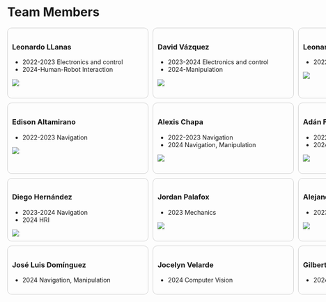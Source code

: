 # Team Members

<div class="grid-wrapper">
<div class="grid-cell">
    <h3>
        Leonardo LLanas
    </h3>
    <ul>
        <li>2022-2023 Electronics and control</li>
        <li>2024-Human-Robot Interaction</li>
    </ul>
    <img src="https://roborregos.com/static/media/83.6e4c832a22fdf5dfa5fa.jpg"/>
</div>
<div class="grid-cell">
    <h3>
        David Vázquez
    </h3>
    <ul>
        <li>2023-2024 Electronics and control</li>
        <li>2024-Manipulation</li>
    </ul>
    <img src="https://roborregos.com/static/media/97.359d6e4af766de9d1b88.jpg"/>
</div>
<div class="grid-cell">
    <h3>
        Leonardo Sánchez
    </h3>
    <ul>
        <li>2022-2024 Mechanics</li>
    </ul>
    <img src="https://roborregos.com/static/media/88.7803cc23c7a37b21f01c.jpg"/>
</div>

<div class="grid-cell">
    <h3>
        Ignacio Maldonado
    </h3>
    <ul>
        <li>2022 Mechanics</li>
    </ul>
    <img src="https://roborregos.com/static/media/67.7343eb59874e532c076f.jpg"/>
</div>

<div class="grid-cell">
    <h3>
        Karyme Ezrré
    </h3>
    <ul>
        <li>2022-2023 Mechanics</li>
    </ul>
    <img src="https://roborregos.com/static/media/57.33285e8f3065021f6884.jpg"/>
</div>
<div class="grid-cell">
    <h3>
        Lorena Martínez
    </h3>
    <ul>
        <li>2022 Mechanics</li>
    </ul>
    <img src="https://roborregos.com/static/media/78.3398be9e734e4e2a5fa5.jpg"/>
</div>

<div class="grid-cell">
    <h3>
        Michell Sarmiento
    </h3>
    <ul>
        <li>2023 Mechanics</li>
    </ul>
    <img src="https://roborregos.com/static/media/85.04d591823c2c12b2c547.jpg"/>
</div>

<div class="grid-cell">
    <h3>
        José Fragoso
    </h3>
    <ul>
        <li>2022 Mechanics</li>
    </ul>
    <img src="https://roborregos.com/static/media/101.4772205eee89cf2404f7.jpg"/>
</div>

<div class="grid-cell">
    <h3>
      Kevin Vega
    </h3>
    <ul>
        <li>2022-2023 Integration and Networks, Speech</li>
        <li>2023 HRI</li>
    </ul>
    <img src="https://roborregos.com/static/media/82.7751939ec99ba8c5fe7f.jpg"/>
</div>

<div class="grid-cell">
    <h3>
      Aurora Tijerina
    </h3>
    <ul>
        <li>2021 Integration, Navigation</li>
    </ul>
    <img src="https://roborregos.com/static/media/17.b0f650025bf96923e29a.jpg"/>
</div>

<div class="grid-cell">
    <h3>
        José Cisneros  
    </h3>
    <ul>
        <li>2021-2023 Integration, Navigation and Manipulation</li>
    </ul>
    <img src="https://roborregos.com/static/media/43.6e5e6d4856a68267712a.jpg"/>
</div>

<div class="grid-cell">
    <h3>
        Bryan Márquez
    </h3>
    <ul>
        <li>2022-2023 Navigation</li>
    </ul>
    <img src="https://roborregos.com/static/media/43.6e5e6d4856a68267712a.jpg"/>
</div>

<div class="grid-cell">
    <h3>
        Edison Altamirano
    </h3>
    <ul>
        <li>2022-2023 Navigation</li>
    </ul>
    <img src="/assets/members/Edison.png"/>
</div>

<div class="grid-cell">
    <h3>
        Alexis Chapa
    </h3>
    <ul>
        <li>2022-2023 Navigation</li>
        <li>2024 Navigation, Manipulation</li>
    </ul>
    <img src="https://roborregos.com/static/media/90.4501a4911b07be5fa3f8.jpg"/>
</div>

<div class="grid-cell">
    <h3>
      Adán Flores
    </h3>
    <ul>
        <li>2022-2024 Manipulation</li>
        <li>2024 HRI, Integration and Networks</li>
    </ul>
    <img src="https://roborregos.com/static/media/111.a4da858a52011ad98889.jpg"/>
</div>

<div class="grid-cell">
    <h3>
        Erasmo Villarreal
    </h3>
    <ul>
        <li>2022 Manipulation</li>
    </ul>
    <img src="https://roborregos.com/static/media/84.45b995cd781f95ca7ce1.jpg"/>
</div>


<div class="grid-cell">
    <h3>
        Emiliano Flores
    </h3>
    <ul>
        <li>2022-2024 Computer Vision</li>
        <li>2023-2024 Integration and Networks, Manipulation</li>
    </ul>
    <img src="https://roborregos.com/static/media/112.9e78d7a308ad70d4441d.jpg"/>
</div>


<div class="grid-cell">
    <h3>
        Jonatan de la Rosa
    </h3>
    <ul>
        <li>2023 Computer Vision</li>
    </ul>
    <img src="https://roborregos.com/static/media/100.52649f4c1be4e4bcd44f.jpg"/>
</div>


<div class="grid-cell">
    <h3>
        Jamir Leal
    </h3>
    <ul>
        <li>2021-2023 Computer Vision</li>
    </ul>
    <img src="https://roborregos.com/static/media/42.ebca574f5a5442800434.jpg"/>
</div>

<div class="grid-cell">
    <h3>
        Aldo Samaniego
    </h3>
    <ul>
        <li>2021-2023 Computer Vision</li>
    </ul>
    <img src="https://roborregos.com/static/media/38.2a4777c69a11ce18fc37.jpg"/>
</div>

<div class="grid-cell">
    <h3>
        Iván Romero
    </h3>
    <ul>
        <li>2022-2023 Computer Vision</li>
        <li>2023-2024 Integration and Networks, HRI</li>
    </ul>
    <img src="https://roborregos.com/static/media/79.0372d50e867d9ee51d8b.jpg"/>
</div>

<div class="grid-cell">
    <h3>
        José Benvenuto
    </h3>
    <ul>
        <li>2023-2024 Computer Vision</li>
    </ul>
    <img src="https://roborregos.com/static/media/98.e1b5b2211e50e4a0e5a1.jpg"/>
</div>

<div class="grid-cell">
    <h3>
        Marina Villanueva
    </h3>
    <ul>
        <li>2023-2024 HRI</li>
    </ul>
    <img src=""/>
</div>

<div class="grid-cell">
    <h3>
        Oscar Arreola
    </h3>
    <ul>
        <li>2023 Navigation</li>
        <li>2023-2024 Integration and Networks, HRI</li>
    </ul>
    <img src="https://roborregos.com/static/media/106.166704418035e85da17e.jpg"/>
</div>

<div class="grid-cell">
    <h3>
        Diego Hernández
    </h3>
    <ul>
        <li>2023-2024 Navigation</li>
        <li>2024 HRI</li>
    </ul>
    <img src="https://roborregos.com/static/media/108.e6bab4a8181dfe9ca5f1.jpg"/>
</div>

<div class="grid-cell">
    <h3>
        Jordan Palafox
    </h3>
    <ul>
        <li>2023 Mechanics</li>
    </ul>
    <img src="https://roborregos.com/static/media/107.18c192fc30590d4ef01b.jpg"/>

</div>

<div class="grid-cell">
    <h3>
        Alejandro Guerrero
    </h3>
    <ul>
        <li>2023-2024 Mechanics</li>
    </ul>
    <img src="https://roborregos.com/static/media/99.984ac4eac675b0c597bc.jpg"/>
</div>

<div class="grid-cell">
    <h3>
        Jesús de Anda
    </h3>
    <ul>
        <li>2023-2024 Mechanics</li>
    </ul>
    <img src="https://roborregos.com/static/media/110.cf33d9a4d87decbca9bd.jpg"/>

</div>

<div class="grid-cell">
    <h3>
        Diego López
    </h3>
    <ul>
        <li>2023 Mechanics</li>
    </ul>
    <img src=""/>
</div>

<div class="grid-cell">
    <h3>
        Gustavo Gámez
    </h3>
    <ul>
        <li>2023 Mechanics</li>
    </ul>
    <img src=""/>
</div>

<div class="grid-cell">
    <h3>
        Ángel Cervantes
    </h3>
    <ul>
        <li>2023-2024 Electronics and control</li>
    </ul>
    <img src="https://roborregos.com/static/media/104.10e0236302a54ae4786a.jpg"/>
</div>

<div class="grid-cell">
    <h3>
        Yair Reyes
    </h3>
    <ul>
        <li>2023-2024 Electronics and control</li>
    </ul>
    <img src="https://roborregos.com/static/media/92.d78372460235cb830306.jpg"/>

</div>

<div class="grid-cell">
    <h3>
        Alejandra Coeto
    </h3>
    <ul>
        <li>2023-2024 Computer Vision</li>
        <li>2024 Integration and Networks</li>
    </ul>
    <img src="https://roborregos.com/static/media/103.dcb5398110fcf54713bb.jpg"/>
</div>

<div class="grid-cell">
    <h3>
        Francisco Salas
    </h3>
    <ul>
        <li>2023-2024 HRI</li>
    </ul>
    <img src="https://roborregos.com/static/media/102.f93af00887e4279db81f.jpg"/>
</div>

<div class="grid-cell">
    <h3>
        Gerardo Fregoso
    </h3>
    <ul>
        <li>2024 Navigation, Manipulation, Integration and Networks</li>
    </ul>
    <img src=""/>
</div>

<div class="grid-cell">
    <h3>
        Alejandro González
    </h3>
    <ul>
        <li>2024 Mechanics, Navigation, Manipulation</li>
    </ul>
    <img src=""/>
</div>

<div class="grid-cell">
    <h3>
        José Luis Domínguez
    </h3>
    <ul>
        <li>2024 Navigation, Manipulation</li>
    </ul>
    <img src=""/>
</div>

<div class="grid-cell">
    <h3>
        Jocelyn Velarde
    </h3>
    <ul>
        <li>2024 Computer Vision</li>
    </ul>
    <img src=""/>
</div>

<div class="grid-cell">
    <h3>
        Gilberto Malagamba
    </h3>
    <ul>
        <li>2024 HRI</li>
    </ul>
    <img src=""/>
</div>

<style>
.grid-wrapper {
  display: grid;
  grid-template-columns: repeat(auto-fill, minmax(300px, 1fr));
  grid-gap: 10px;
  width: 100vh;
}
.grid-cell {
  padding: 10px;
  min-width: 250px;
  max-height: 500px;
  border: 1px solid #ccc ;
  border-radius: 10px;
}
</style>

<!--
|  |  |  |
| ---- | ---- | ---- |
| **Leonardo LLanas** | **David Vázquez** | **Leonardo Sánchez** | 
| - 2022-2023 Electronics and control  | - 2022-2024 Electronics and control | - 2022-2024 Mechanics |
| - 2024-HRI | - 2024-Manipulation |  |
| **Ignacio Maldonado** | **Karyme Ezrré** | **Lorena Martínez** |
| - 2022-2023 Mechanics | - 2022-2023 Mechanics | - 2022 Mechanics |
| **Michell Sarmiento** | **José Fragoso** | **Kevin Vega** |
| - 2023 Mechanics | - 2022 Mechanics | - 2022-2023 Integration and Networks, Speech |
|  |  | - 2023 HRI |
| **Aurora Tijerina** | **José Cisneros** | **Bryan Márquez** |
| - 2021 Integration, Navigation | - 2021-2023 Integration, Navigation and Manipulation | - 2022-2023 Navigation |
| **Edison Altamirano** | **Alexis Chapa** | **Adán Flores** |
| - 2022-2023 Navigation | - 2022-2023 Navigation | - 2022-2024 Manipulation |
|  | - 2024 Navigation, Manipulation | - 2024 HRI, Integration and Networks |
| **Erasmo Villarreal** | **Emiliano Flores** | **Jonatan de la Rosa** |
| - 2022 Manipulation | - 2022-2024 Computer Vision | - 2023 Computer Vision |
|  | - 2023-2024 Integration and Networks, Manipulation |  |
| **Jamir Leal** | **Aldo Samaniego** | **Iván Romero** |
| - 2022-2023 Computer Vision | - 2021-2023 Computer Vision | - 2022-2023 Computer Vision |
|  |  | - 2023-2024 Integration and Networks, HRI |
| **José Benvenuto** | **Marina Villanueva** | **Oscar Arreola** |
| - 2023-2024 Computer Vision | - 2023-2024 HRI | - 2023 Navigation |
|  |  | - 2023-2024 Integration and Networks, HRI |
| **Diego Hernández** | **Jordan Palafox** | **Alejandro Guerrero** |
| - 2023 Navigation | - 2023 Mechanics | - 2023-2024 Mechanics |
| - 2024 HRI |  |  |
| **Jesús de Anda** | **Diego López** | **Gustavo Gámez** |
| - 2023-2024 Mechanics | - 2023 Mechanics | - 2023 Mechanics |
| **Ángel Cervantes** | **Yair Reyes** | **Alejandra Coeto** |
| - 2023-2024 Electronics and control | - 2023-2024 Electronics and control | - 2023-2024 Computer Vision |
|  |  | - 2024 Integration and Networks |
| **Francisco Salas** | **José Fragoso** | |
| - 2023-2024 HRI | - 2024 Navigation, Manipulation, Integration and Networks | |


## List

- Leonardo LLanas:
  -  2022-2023 Electronics and control
  -  2024-Human-Robot Interaction
- David Vázquez:
  -  2022-2024 Electronics and control
  -  2024-Manipulation
-  Leonardo Sánchez
   -  2022-2024 Mechanics
-  Ignacio Maldonado
   -  2022-2023 Mechanics
-  Karyme Ezrré
   -  2022-2023 Mechanics
-  Lorena Martínez
   -  2022 Mechanics
-  Michell Sarmiento
   -  2023 Mechanics
-  José Fragoso
   -  2022 Mechanics
-  Kevin Vega
   -  2022-2023 Integration and Networks, Speech
   -  2023 HRI
-  Aurora Tijerina
   -  2021 Integration, Navigation
-  José Cisneros
   -  2021-2023 Integration, Navigation and Manipulation
-  Bryan Márquez
   -  2022-2023 Navigation
-  Edison Altamirano
   -  2022-2023 Navigation
-  Alexis Chapa
   -  2022-2023 Navigation
   -  2024 Navigation, Manipulation
-  Adán Flores
   -  2022-2024 Manipulation
   -  2024 HRI, Integration and Networks
-  Erasmo Villarreal
   -  2022 Manipulation
-  Emiliano Flores
   -  2022-2024 Computer Vision
   -  2023-2024 Integration and Networks, Manipulation
-  Jonatan de la Rosa
   -  2023 Computer Vision
-  Jamir Leal
   -  2022-2023 Computer Vision
-  Aldo Samaniego
   -  2021-2023 Computer Vision
-  Iván Romero
   -  2022-2023 Computer Vision
   -  2023-2024 Integration and Networks, HRI
-  José Benvenuto
   -  2023-2024 Computer Vision
-  Marina Villanueva
   -  2023-2024 HRI
- Oscar Arreola
   -  2023 Navigation
   -  2023-2024 Integration and Networks, HRI
-  Diego Hernández
   -  2023-2024 Navigation
   -  2024 HRI
-  Jordan Palafox
   -  2023 Mechanics
-  Alejandro Guerrero
   -  2023-2024 Mechanics
-  Jesús de Anda
   -  2023-2024 Mechanics
-  Diego López
   -  2023 Mechanics
-  Gustavo Gámez
   -  2023 Mechanics
-  Ángel Cervantes
   -  2023-2024 Electronics and control
-  Yair Reyes
   -  2023-2024 Electronics and control
-  Alexis Chapa
   -  2023-2024 Navigation, Manipulation
   -  2024 Integration and Networks
-  Alejandra Coeto
   -  2023-2024 Computer Vision
   -  2024 Integration and Networks
-  Francisco Salas
   -  2023-2024 HRI
-  José Fragoso
   -  2024 Navigation, Manipulation, Integration and Networks


# Team Members 2022-2023

## Electronics and Control
- Leonardo Llanas
- David Vázquez

## Mechanics
- Leonardo Sánchez
- Ignacio Maldonado
- Karyme Ezrré
- Lorena Martínez
- Michell Sarmiento
- José Fragoso

## Integration and Networks
- Kevin Vega
- José Cisneros

## Navigation
- Bryan Márquez
- Edison Altamirano
- Alexis Chapa

## Manipulation
- José Cisneros
- Adán Flores
- Erasmo Villarreal

## Computer Vision
- Aldo Samaniego (Project Manager)
- Iván Romero (Project Manager)
- Emiliano Flores
- Jonatan de la Rosa
- Jamir Leal

# Team Members 2023-2024

## Electronics and Control

- [David Vázquez](https://roborregos.com/members?name=David%20V%C3%A1zquez){:target="_blank"}
- [Ángel Cervantes](https://roborregos.com/members?name=%C3%81ngel%20Antonio%20Cervantes){:target="_blank"}
- [Yair Reyes](https://roborregos.com/members?name=Ya%C3%ADr%20Reyes){:target="_blank"}

## Mechanics

- [Alejandro Guerrero](https://roborregos.com/members?name=Alejandro%20Guerrero){:target="_blank"}
- [Leonardo Sánchez](https://roborregos.com/members?name=Leonardo%20S%C3%A1nchez){:target="_blank"}
- [Jesús de Anda](https://roborregos.com/members?name=Jes%C3%BAs%20De%20Anda){:target="_blank"}
- [Jordan Palafox](https://roborregos.com/members?name=Jordan%20Palafox){:target="_blank"}
- Diego López
- Gustavo Gámez

## Integration and Networks

- [Iván Romero](https://roborregos.com/members?name=Iv%C3%A1n%20Romero){:target="_blank"}
- [Adán Flores](https://roborregos.com/members?name=Ad%C3%A1n%20Flores){:target="_blank"}
- [Emiliano Flores](https://roborregos.com/members?name=Emiliano%20Flores){:target="_blank"}

## Navigation

- [Diego Hernández](https://roborregos.com/members?name=Diego%20Hern%C3%A1ndez){:target="_blank"}
- [Oscar Arreola](https://roborregos.com/members?name=Oscar%20Arreola){:target="_blank"}
- [Alexis Chapa](https://roborregos.com/members?name=Alexis%20Chapa){:target="_blank"}

## Manipulation

- [Emiliano Flores](https://roborregos.com/members?name=Emiliano%20Flores){:target="_blank"}
- [Adán Flores](https://roborregos.com/members?name=Ad%C3%A1n%20Flores){:target="_blank"}
- [Alexis Chapa](https://roborregos.com/members?name=Alexis%20Chapa){:target="_blank"}

## Computer Vision

- [Iván Romero](https://roborregos.com/members?name=Iv%C3%A1n%20Romero){:target="_blank"}
- [Emiliano Flores](https://roborregos.com/members?name=Emiliano%20Flores){:target="_blank"}
- [Jonatan de la Rosa](https://roborregos.com/members?name=Jonatan%20De%20la%20Rosa){:target="_blank"}
- [Alejandra Coeto](https://roborregos.com/members?name=Alejandra%20Coeto){:target="_blank"}
- [José Benvenuto](https://roborregos.com/members?name=Jos%C3%A9%20Benvenuto){:target="_blank"}

## Human Robot Interaction

- [Iván Romero](https://roborregos.com/members?name=Iv%C3%A1n%20Romero){:target="_blank"}
- Marina Villanueva
- [Oscar Arreola](https://roborregos.com/members?name=Oscar%20Arreola){:target="_blank"}
- [Alejandra Coeto](https://roborregos.com/members?name=Alejandra%20Coeto){:target="_blank"}
- [Francisco Salas](https://roborregos.com/members?name=Francisco%20Salas){:target="_blank"}

-->
